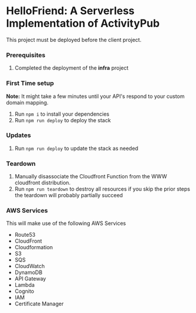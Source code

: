 # HelloFriend: A Serverless Implementation of ActivityPub

This project must be deployed before the client project.

### Prerequisites

1. Completed the deployment of the **infra** project

### First Time setup

**Note:** It might take a few minutes until your API's respond to your custom domain mapping.

1. Run `npm i` to install your dependencies
2. Run `npm run deploy` to deploy the stack

### Updates

1. Run `npm run deploy` to update the stack as needed

### Teardown

1. Manually disassociate the Cloudfront Function from the WWW cloudfront distribution.
2. Run `npm run teardown` to destroy all resources if you skip the prior steps the teardown will probably partially succeed

### AWS Services

This will make use of the following AWS Services 

- Route53
- CloudFront
- Cloudformation
- S3
- SQS
- CloudWatch
- DynamoDB
- API Gateway
- Lambda
- Cognito
- IAM
- Certificate Manager
